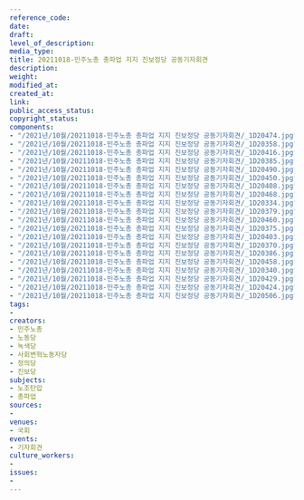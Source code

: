 ```yaml
---
reference_code: 
date: 
draft: 
level_of_description: 
media_type: 
title: 20211018-민주노총 총파업 지지 진보정당 공동기자회견
description: 
weight: 
modified_at: 
created_at: 
link: 
public_access_status: 
copyright_status: 
components:
- "/2021년/10월/20211018-민주노총 총파업 지지 진보정당 공동기자회견/_1D20474.jpg"
- "/2021년/10월/20211018-민주노총 총파업 지지 진보정당 공동기자회견/_1D20358.jpg"
- "/2021년/10월/20211018-민주노총 총파업 지지 진보정당 공동기자회견/_1D20416.jpg"
- "/2021년/10월/20211018-민주노총 총파업 지지 진보정당 공동기자회견/_1D20385.jpg"
- "/2021년/10월/20211018-민주노총 총파업 지지 진보정당 공동기자회견/_1D20490.jpg"
- "/2021년/10월/20211018-민주노총 총파업 지지 진보정당 공동기자회견/_1D20450.jpg"
- "/2021년/10월/20211018-민주노총 총파업 지지 진보정당 공동기자회견/_1D20408.jpg"
- "/2021년/10월/20211018-민주노총 총파업 지지 진보정당 공동기자회견/_1D20468.jpg"
- "/2021년/10월/20211018-민주노총 총파업 지지 진보정당 공동기자회견/_1D20334.jpg"
- "/2021년/10월/20211018-민주노총 총파업 지지 진보정당 공동기자회견/_1D20379.jpg"
- "/2021년/10월/20211018-민주노총 총파업 지지 진보정당 공동기자회견/_1D20460.jpg"
- "/2021년/10월/20211018-민주노총 총파업 지지 진보정당 공동기자회견/_1D20375.jpg"
- "/2021년/10월/20211018-민주노총 총파업 지지 진보정당 공동기자회견/_1D20403.jpg"
- "/2021년/10월/20211018-민주노총 총파업 지지 진보정당 공동기자회견/_1D20370.jpg"
- "/2021년/10월/20211018-민주노총 총파업 지지 진보정당 공동기자회견/_1D20386.jpg"
- "/2021년/10월/20211018-민주노총 총파업 지지 진보정당 공동기자회견/_1D20458.jpg"
- "/2021년/10월/20211018-민주노총 총파업 지지 진보정당 공동기자회견/_1D20340.jpg"
- "/2021년/10월/20211018-민주노총 총파업 지지 진보정당 공동기자회견/_1D20429.jpg"
- "/2021년/10월/20211018-민주노총 총파업 지지 진보정당 공동기자회견/_1D20424.jpg"
- "/2021년/10월/20211018-민주노총 총파업 지지 진보정당 공동기자회견/_1D20506.jpg"
tags:
- 
creators:
- 민주노총
- 노동당
- 녹색당
- 사회변혁노동자당
- 정의당
- 진보당
subjects:
- 노조탄압
- 총파업
sources:
- 
venues:
- 국회
events:
- 기자회견
culture_workers:
- 
issues:
- 
---
```

